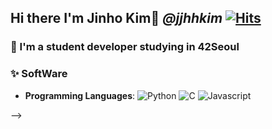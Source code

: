## Hi there I'm Jinho Kim👋 ***@jjhhkim*** [![Hits](https://hits.seeyoufarm.com/api/count/incr/badge.svg?url=https%3A%2F%2Fgithub.com%2Fkimjinho1)](https://hits.seeyoufarm.com)

<!--
[![Solved.ac
프로필](http://mazassumnida.wtf/api/v2/generate_badge?boj=jjhhkim)](https://solved.ac/jjhhkim)

[![jinhokim's 42 stats](https://badge42.herokuapp.com/api/stats/jinhokim)](https://github.com/JaeSeoKim/badge42)  
-->

### 🔭 I'm a student developer studying in 42Seoul

<!-- ### 🚀 i'm currently interested in data engineering... -->
<!-- ### 😄 You can check my CV [here](https://www.notion.so/Jinho-Kim-b84a37e6fa414a0593d2d6d42e854370)   -->

<!--
### 🎓 Education  
* Undergraduate student in Dept. of Electronics Engineering, Incheon National University (2017.03 ~)  
* Expected date of graduation: 2023.02

<img src="https://img.shields.io/badge/PyTorch-EE4C2C?style=flat-square&logo=PyTorch&logoColor=white"/></a>
 -->

### ✨ SoftWare
* **Programming Languages**: 
![Python](https://img.shields.io/badge/python-%2314354C.svg?style=flat-square&logo=python&logoColor=white)
![C](https://img.shields.io/badge/c-%2300599C.svg?style=flat-square&logo=c&logoColor=white)
![Javascript](https://img.shields.io/badge/javascript-%23F7DF1E.svg?&style=flat-square&logo=javascript&logoColor=black)
<!-- * **Framework**:  -->
<!-- ![Flask](https://img.shields.io/badge/flask-%23000.svg?style=flat-square&logo=flask&logoColor=white)
![Keras](https://img.shields.io/badge/Keras-%23D00000.svg?style=flat-square&logo=Keras&logoColor=white) -->
<!-- ![OpenCV](https://img.shields.io/badge/opencv-%23white.svg?style=flat-square&logo=opencv&logoColor=white) -->
<!-- * **Version control:**: 
![Git](https://img.shields.io/badge/git-%23F05033.svg?style=flat-square&logo=git&logoColor=white)
![Docker](https://img.shields.io/badge/docker-%230db7ed.svg?style=flat-square&logo=docker&logoColor=white)
* **Cloud**:
![AWS](https://img.shields.io/badge/AWS-%23FF9900.svg?style=flat-square&logo=amazon-aws&logoColor=white)
![Firebase](https://img.shields.io/badge/firebase-%23039BE5.svg?style=flat-square&logo=firebase)
* **IDEs/Editors**:
![Visual Studio Code](https://img.shields.io/badge/VisualStudioCode-0078d7.svg?style=flat-square&logo=visual-studio-code&logoColor=white)
![IntelliJ IDEA](https://img.shields.io/badge/IntelliJIDEA-000000.svg?style=flat-square&logo=intellij-idea&logoColor=white)
![Vim](https://img.shields.io/badge/VIM-%2311AB00.svg?style=flat-square&logo=vim&logoColor=white)
* **OS**: 
![Windows 10](https://img.shields.io/badge/Windows-0078D6?style=flat-square&logo=windows&logoColor=white)
![Linux](https://img.shields.io/badge/Linux-FCC624?style=flat-square&logo=linux&logoColor=black)
![Ubuntu](https://img.shields.io/badge/Ubuntu-E95420?style=flat-square&logo=ubuntu&logoColor=white)
* **Other**: 
![Raspberry Pi](https://img.shields.io/badge/-RaspberryPi-C51A4A?style=flat-square&logo=Raspberry-Pi)
![Arduino](https://img.shields.io/badge/-Arduino-00979D?style=flat-square&logo=Arduino&logoColor=white)


<!-- [![Tech Blog Badge](http://img.shields.io/badge/-Tech%20blog-black?style=flat-square&logo=github&link=https://jinho-study.tistory.com//)](https://jinho-study.tistory.com//) [![Linkedin Badge](https://img.shields.io/badge/-LinkedIn-blue?style=flat-square&logo=Linkedin&logoColor=white&link=https://www.linkedin.com/in/jinho-kim-a08452191/)](https://www.linkedin.com/in/jinho-kim-a08452191/) [![Gmail Badge](https://img.shields.io/badge/-Gmail-d14836?style=flat-square&logo=Gmail&logoColor=white&link=mailto:dlfhgk62@gmail.com)](mailto:dlfhgk62@gmail.com)
<br></br>  

[![Jinho's github stats](https://github-readme-stats.vercel.app/api?username=kimjinho1&show_icons=true)](https://github.com/anuraghazra/github-readme-stats)  
<!-- [![Top Langs](https://github-readme-stats.vercel.app/api/top-langs/?username=kimjinho1&layout=compact)](https://github.com/anuraghazra/github-readme-stats) -->
 -->

<!-- 
[![Instagram Badge](https://img.shields.io/badge/-Instagram-dd2a7b?style=flat-square&logo=instagram&logoColor=white&link=https://www.instagram.com/jinho.v2//)](https://www.instagram.com/jinho.v2/)
- 🔭 I’m currently working on ...
- 🌱 I’m currently learning ...
- 👯 I’m looking to collaborate on ...
- 🤔 I’m looking for help with ...
- 💬 Ask me about ...
- 📫 How to reach me: ...
- 😄 Pronouns: ...
- ⚡ Fun fact: ...
-->
